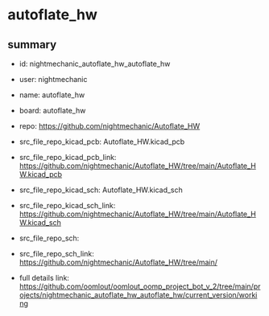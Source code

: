 # autoflate_hw
 
## summary 
* id: nightmechanic_autoflate_hw_autoflate_hw
* user: nightmechanic
* name: autoflate_hw
* board: autoflate_hw
* repo: https://github.com/nightmechanic/Autoflate_HW
* src_file_repo_kicad_pcb: Autoflate_HW.kicad_pcb
* src_file_repo_kicad_pcb_link: https://github.com/nightmechanic/Autoflate_HW/tree/main/Autoflate_HW.kicad_pcb
* src_file_repo_kicad_sch: Autoflate_HW.kicad_sch
* src_file_repo_kicad_sch_link: https://github.com/nightmechanic/Autoflate_HW/tree/main/Autoflate_HW.kicad_sch

* src_file_repo_sch: 
* src_file_repo_sch_link: https://github.com/nightmechanic/Autoflate_HW/tree/main/
* full details link: https://github.com/oomlout/oomlout_oomp_project_bot_v_2/tree/main/projects/nightmechanic_autoflate_hw_autoflate_hw/current_version/working  







